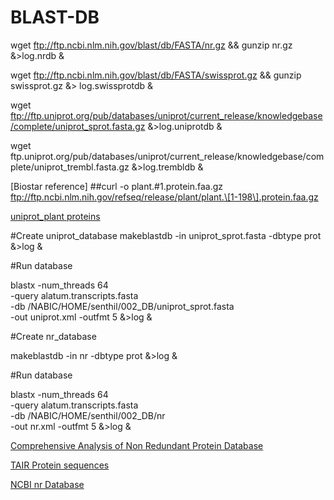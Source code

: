 # BLAST-DB
wget ftp://ftp.ncbi.nlm.nih.gov/blast/db/FASTA/nr.gz && gunzip nr.gz &>log.nrdb &

wget ftp://ftp.ncbi.nlm.nih.gov/blast/db/FASTA/swissprot.gz && gunzip swissprot.gz &> log.swissprotdb &

wget ftp://ftp.uniprot.org/pub/databases/uniprot/current_release/knowledgebase/complete/uniprot_sprot.fasta.gz &>log.uniprotdb &

wget ftp.uniprot.org/pub/databases/uniprot/current_release/knowledgebase/complete/uniprot_trembl.fasta.gz &>log.trembldb &

[Biostar reference]
##curl -o plant.#1.protein.faa.gz ftp://ftp.ncbi.nlm.nih.gov/refseq/release/plant/plant.\[1-198\].protein.faa.gz
            
  [uniprot_plant proteins](http://www.uniprot.org/uniprot/?query=taxonomy%3A%22Viridiplantae+[33090]%22+keyword%3A%22Complete+proteome+[KW-0181]%22)
  



#Create uniprot_database
makeblastdb -in uniprot_sprot.fasta -dbtype prot &>log &


#Run database

blastx -num_threads 64 \
-query alatum.transcripts.fasta \
-db /NABIC/HOME/senthil/002_DB/uniprot_sprot.fasta \
-out uniprot.xml -outfmt 5 &>log &


#Create nr_database

makeblastdb -in nr -dbtype prot &>log &


#Run database

blastx -num_threads 64 \
-query alatum.transcripts.fasta \
-db /NABIC/HOME/senthil/002_DB/nr \
-out nr.xml -outfmt 5 &>log &


[Comprehensive Analysis of Non Redundant Protein Database](https://assets.researchsquare.com/files/rs-54568/v1_stamped.pdf)

[TAIR Protein sequences](https://www.arabidopsis.org/download_files/Genes/TAIR10_genome_release/TAIR10_blastsets/TAIR10_pep_20110103_representative_gene_model_updated)

[NCBI nr Database](https://ftp.ncbi.nlm.nih.gov/blast/db/FASTA/)

